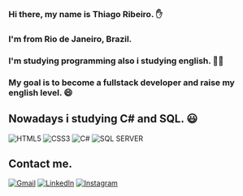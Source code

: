 ### Hi there, my name is Thiago Ribeiro. ✋

### I'm from Rio de Janeiro, Brazil.

### I'm studying programming also i studying english. 🧑‍💻

 
### My goal is to become a fullstack developer and raise my english level.  😄



## Nowadays i studying C# and SQL. 😃

<div style="display: inline_block">
        <img src="https://img.shields.io/badge/HTML5-E34F26?style=for-the-badge&logo=html5&logoColor=white" alt="HTML5" title="HTML5">
        <img src="https://img.shields.io/badge/CSS3-1572B6?style=for-the-badge&logo=css3&logoColor=white" alt="CSS3" title="CSS3">
        <img src="https://img.shields.io/badge/C%23-239120?style=for-the-badge&logo=c-sharp&logoColor=white" alt="C#" title="C#">
        <img src="https://img.shields.io/badge/Microsoft_SQL_Server-CC2927?style=for-the-badge&logo=microsoft-sql-server&logoColor=white" alt="SQL SERVER" title="SQL SERVER">
 </div>



## Contact me.
[![Gmail](https://img.shields.io/badge/Gmail-D14836?style=for-the-badge&logo=gmail&logoColor=white)](thribeiro.dev@gmail.com)
[![LinkedIn](https://img.shields.io/badge/LinkedIn-0077B5?style=for-the-badge&logo=linkedin&logoColor=white)](https://www.linkedin.com/in/thiribeiro06/)
[![Instagram](https://img.shields.io/badge/Instagram-E4405F?style=for-the-badge&logo=instagram&logoColor=white)](https://www.instagram.com/ribeirothigs/)
